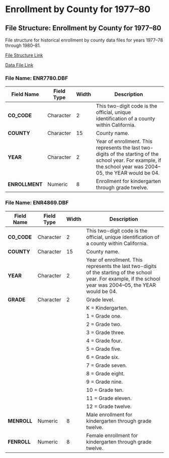 ﻿# Enrollment by County for 1977–80

## File Structure: Enrollment by County for 1977–80
File structure for historical enrollment by county data files for years 1977–78 through 1980–81.

[File Structure Link](https://www.cde.ca.gov/ds/ad/fsenr7780.asp)

[Data File Link](https://www.cde.ca.gov/ds/ad/fileshistenr.asp)

### File Name: ENR7780.DBF


| **Field Name** | **Field Type** | **Width** | **Description**                                                                                                                                                    |
|------------|------------|-------|----------------------------------------------------------------------------------------------------------------------------------------------------------------|
| **CO_CODE**    | Character  | 2     | This two-digit code is the official, unique identification of a county within California.                                                                      |
| **COUNTY**     | Character  | 15    | County name.                                                                                                                                                   |
| **YEAR**       | Character  | 2     | Year of enrollment. This represents the last two-digits of the starting of the school year. For example, if the school year was 2004–05, the YEAR would be 04. |
| **ENROLLMENT** | Numeric    | 8     | Enrollment for kindergarten through grade twelve.                                                                                                              |


### File Name: ENR4869.DBF

| **Field Name** | **Field Type** | **Width** | **Description**                                                                                                                                                    |
|------------|------------|-------|----------------------------------------------------------------------------------------------------------------------------------------------------------------|
| **CO_CODE**    | Character  | 2     | This two-digit code is the official, unique identification of a county within California.                                                                      |
| **COUNTY**     | Character  | 15    | County name.                                                                                                                                                   |
| **YEAR**       | Character  | 2     | Year of enrollment. This represents the last two-digits of the starting of the school year. For example, if the school year was 2004–05, the YEAR would be 04. |
| **GRADE**      | Character  | 2     | Grade level.                                                                                                                                                   |
|            |            |       | K = Kindergarten.                                                                                                                                              |
|            |            |       | 1 = Grade one.                                                                                                                                                 |
|            |            |       | 2 = Grade two.                                                                                                                                                 |
|            |            |       | 3 = Grade three.                                                                                                                                               |
|            |            |       | 4 = Grade four.                                                                                                                                                |
|            |            |       | 5 = Grade five.                                                                                                                                                |
|            |            |       | 6 = Grade six.                                                                                                                                                 |
|            |            |       | 7 = Grade seven.                                                                                                                                               |
|            |            |       | 8 = Grade eight.                                                                                                                                               |
|            |            |       | 9 = Grade nine.                                                                                                                                                |
|            |            |       | 10 = Grade ten.                                                                                                                                                |
|            |            |       | 11 = Grade eleven.                                                                                                                                             |
|            |            |       | 12 = Grade twelve.                                                                                                                                             |
| **MENROLL**    | Numeric    | 8     | Male enrollment for kindergarten through grade twelve.                                                                                                         |
| **FENROLL**    | Numeric    | 8     | Female enrollment for kindergarten through grade twelve.                                                                                                       |